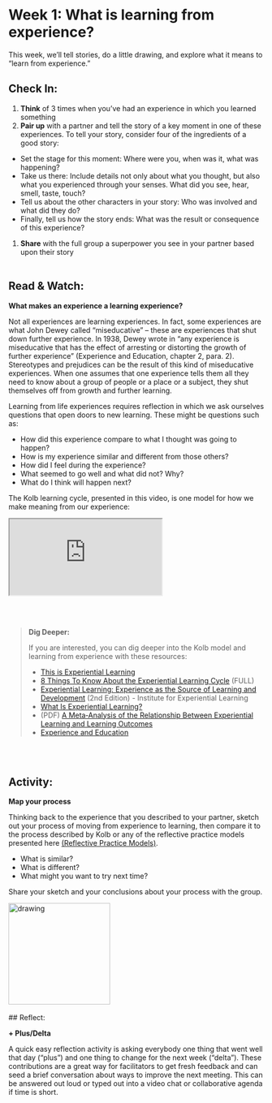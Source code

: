 
  
# Week 1:  What is learning from experience? 

This week, we’ll tell stories, do a little drawing, and explore what it means to “learn from experience.”
<br> 
## Check In:
1. **Think** of 3 times when you’ve had an experience in which you learned something
1. **Pair up** with a partner and tell the story of a key moment in one of these experiences. To tell your story, consider four of the ingredients of a good story:
* Set the stage for this moment: Where were you, when was it, what was happening?
* Take us there: Include details not only about what you thought, but also what you experienced through your senses. What did you see, hear, smell, taste, touch?
* Tell us about the other characters in your story: Who was involved and what did they do?
* Finally, tell us how the story ends: What was the result or consequence of this experience? 
1. **Share** with the full group a superpower you see in your partner based upon their story 
<br> <br> 

## Read & Watch:

**What makes an experience a learning experience?**

Not all experiences are learning experiences. In fact, some experiences are what John Dewey called “miseducative” – these are experiences that shut down further experience. In 1938, Dewey wrote in “any experience is miseducative that has the effect of arresting or distorting the growth of further experience” (Experience and Education, chapter 2, para. 2). Stereotypes and prejudices can be the result of this kind of miseducative experiences. When one assumes that one experience tells them all they need to know about a group of people or a place or a subject, they shut themselves off from growth and further learning. 

Learning from life experiences requires reflection in which we ask ourselves questions that open doors to new learning. These might be questions such as: 
* How did this experience compare to what I thought was going to happen? 
* How is my experience similar and different from those others? 
* How did I feel during the experience?
* What seemed to go well and what did not? Why?
* What do I think will happen next? 

The Kolb learning cycle, presented in this video, is one model for how we make meaning from our experience: 

<div class="embed-responsive embed-responsive-16by9">
  <iframe class="embed-responsive-item" src="https://www.youtube.com/embed/ObQ2DheGOKA" allowfullscreen></iframe>
</div>

<br> <br> 
>**Dig Deeper:**
>
> If you are interested, you can dig deeper into the Kolb model and learning from experience with these resources: 
> * [This is Experiential Learning](https://youtu.be/0TeaFPSQsMY)  
> * [8 Things To Know About the Experiential Learning Cycle](https://youtu.be/v74nRbWSNqk) (FULL)
> * [Experiential Learning: Experience as the Source of Learning and Development](https://experientiallearninginstitute.org/book/experiential-learning-experience-as-the-source-of-learning-and-development-2nd-edition/) (2nd Edition) - Institute for Experiential Learning 
> * [What Is Experiential Learning?](https://experientiallearninginstitute.org/resources/what-is-experiential-learning/)
> * (PDF) [A Meta‐Analysis of the Relationship Between Experiential Learning and Learning Outcomes](https://www.researchgate.net/profile/Nathan-Heller/publication/334741704_A_Meta-Analysis_of_the_Relationship_Between_Experiential_Learning_and_Learning_Outcomes/links/5fd81da692851c13fe8926f9/A-Meta-Analysis-of-the-Relationship-Between-Experiential-Learning-and-Learning-Outcomes.pdf)
> * [Experience and Education](https://archive.org/stream/ExperienceAndEducation-JohnDewey/dewey-edu-experience_djvu.txt)

<br> <br> 
## Activity:

**Map your process**

Thinking back to the experience that you described to your partner, sketch out your process of moving from experience to learning, then compare it to the process described by Kolb or any of the reflective practice models presented here [(Reflective Practice Models)](https://www.ucd.ie/teaching/t4media/reflective_practice_models.pdf).

* What is similar? 
* What is different? 
* What might you want to try next time? 

Share your sketch and your conclusions about your process with the group.

<img src="https://cdn.pixabay.com/photo/2020/04/18/17/25/pencil-5060133_960_720.png" alt="drawing" width="200"/>
<br> <br> 
## Reflect:

**+ Plus/Delta**

A quick easy reflection activity is asking everybody one thing that went well that day (“plus”) and one thing to change for the next week (“delta”). These contributions are a great way for facilitators to get fresh feedback and can seed a brief conversation about ways to improve the next meeting. This can be answered out loud or typed out into a video chat or collaborative agenda if time is short.
